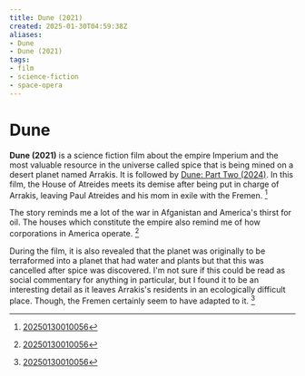 ```yaml
---
title: Dune (2021)
created: 2025-01-30T04:59:38Z
aliases:
- Dune
- Dune (2021)
tags:
- film
- science-fiction
- space-opera
---
```


# Dune

**Dune (2021)** is a science fiction film about the empire Imperium and the most valuable resource in the universe called spice that is being mined on a desert planet named Arrakis. It is followed by [Dune: Part Two (2024)](dune-part-two.md). In this film, the House of Atreides meets its demise after being put in charge of Arrakis, leaving Paul Atreides and his mom in exile with the Fremen. [^1]

The story reminds me a lot of the war in Afganistan and America's thirst for oil. The houses which constitute the empire also remind me of how corporations in America operate. [^1]

During the film, it is also revealed that the planet was originally to be terraformed into a planet that had water and plants but that this was cancelled after spice was discovered. I'm not sure if this could be read as social commentary for anything in particular, but I found it to be an interesting detail as it leaves Arrakis's residents in an ecologically difficult place. Though, the Fremen certainly seem to have adapted to it. [^1]

[^1]: [20250130010056](../entries/20250130010056.md)

